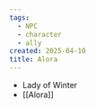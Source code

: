 ```yaml
---
tags:
  - NPC
  - character
  - ally
created: 2025-04-10
title: Alora
---
```


- Lady of Winter
- [[Alora]]